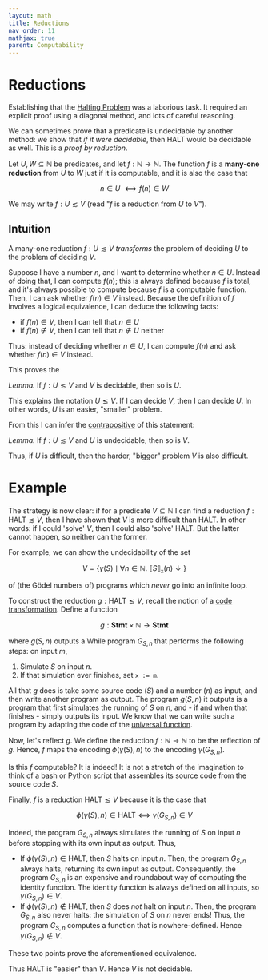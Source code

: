 ```yaml
---
layout: math
title: Reductions
nav_order: 11
mathjax: true
parent: Computability
---
```


# Reductions

Establishing that the [Halting
Problem](https://uob-coms20007.github.io/reference/computability/halting.html)
was a laborious task. It required an explicit proof using a diagonal method,
and lots of careful reasoning.

We can sometimes prove that a predicate is undecidable by another method: we
show that _if it were decidable_, then $\textsf{HALT}$ would be decidable as
well. This is a _proof by reduction_.

Let $U, W \subseteq \mathbb{N}$ be predicates, and let $f : \mathbb{N} \to
\mathbb{N}$. The function $f$ is a __many-one reduction__ from $U$ to $W$ just if
it is computable, and it is also the case that

$$
  n \in U\ ⟺ f(n) \in W
$$

We may write $f : U ≲ V$ (read "$f$ is a reduction from $U$ to $V$").

## Intuition

A many-one reduction $f : U ≲ V$ _transforms_ the problem of deciding $U$ to
the problem of deciding $V$.

Suppose I have a number $n$, and I want to determine whether $n \in U$.
Instead of doing that, I can compute $f(n)$; this is always defined because
$f$ is total, and it's always possible to compute because $f$ is a computable
function. Then, I can ask whether $f(n) \in V$ instead. Because the definition of $f$ involves a logical equivalence, I can deduce the following facts:
* if $f(n) \in V$, then I can tell that $n \in U$
* if $f(n) \not\in V$, then I can tell that $n \not\in U$ neither

Thus: instead of deciding whether $n \in U$, I can compute $f(n)$ and ask
whether $f(n) \in V$ instead.

This proves the 

*Lemma.* If $f : U ≲ V$ and $V$ is decidable, then so is $U$.

This explains the notation $U ≲ V$. If I can decide $V$, then I can decide
$U$. In other words, $U$ is an easier, "smaller" problem.


From this I can infer the
[contrapositive](https://en.wikipedia.org/wiki/Contraposition) of this
statement:

*Lemma.* If $f : U ≲ V$ and $U$ is undecidable, then so is $V$.

Thus, if $U$ is difficult, then the harder, "bigger" problem $V$ is also
difficult.

# Example

The strategy is now clear: if for a predicate $V \subseteq \mathbb{N}$ I can
find a reduction $f : \textsf{HALT} ≲ V$, then I have shown that $V$ is more
difficult than $\textsf{HALT}$. In other words: if I could 'solve' $V$, then
I could also 'solve' $\textsf{HALT}$. But the latter cannot happen, so
neither can the former.

For example, we can show the undecidability of the set

$$
  V = \{ \gamma(S) \mid \forall n \in \mathbb{N}.\  ⟦ S ⟧_\texttt{x}(n) \downarrow \}
$$

of (the Gödel numbers of) programs which _never_ go into an infinite loop.

To construct the reduction $g : \textsf{HALT} ≲ V$, recall the notion of a
[code
transformation](https://uob-coms20007.github.io/reference/computability/goedel.html#code-transformation). Define a function

$$
  g : \textbf{Stmt} \times \mathbb{N} \to \textbf{Stmt}
$$

where $g(S, n)$ outputs a While program $G_{S, n}$ that performs the
following steps: on input $m$,
1. Simulate $S$ on input $n$.
2. If that simulation ever finishes, set `x := m`.

All that $g$ does is take some source code ($S$) and a number ($n$) as input,
and then write another program as output. The program $g(S, n)$ it outputs is
a program that first simulates the running of $S$ on $n$, and - if and when
that finishes - simply outputs its input. We know that we can write such a
program by adapting the code of the [universal
function](https://uob-coms20007.github.io/reference/computability/universal.html#universal-function).

Now, let's reflect $g$. We define the reduction $f : \mathbb{N} \to
\mathbb{N}$ to be the reflection of $g$. Hence, $f$ maps the encoding
$\phi(\gamma(S), n)$ to the encoding $\gamma(G_{S, n})$.

Is this $f$ computable? It is indeed! It is not a stretch of the imagination
to think of a bash or Python script that assembles its source code from the
source code $S$.

Finally, $f$ is a reduction $\textsf{HALT} ≲ V$ because it is the case that

$$
  \phi(\gamma(S), n) \in \textsf{HALT}
    ⟺
  \gamma(G_{S, n}) \in V
$$

Indeed, the program $G_{S, n}$ always simulates the running of $S$ on input
$n$ before stopping with its own input as output. Thus, 
* If $\phi(\gamma(S), n) \in \textsf{HALT}$, then $S$ halts on input $n$.
  Then, the program $G_{S, n}$ always halts, returning its own input as
  output. Consequently, the program $G_{S, n}$ is an expensive and roundabout
  way of computing the identity function. The identity function is always
  defined on all inputs, so $\gamma(G_{S, n}) \in V$.
* If $\phi(\gamma(S), n) \not\in \textsf{HALT}$, then $S$ does _not_ halt on
  input $n$. Then, the program $G_{S, n}$ also never halts: the simulation of
  $S$ on $n$ never ends! Thus, the program $G_{S, n}$ computes a function
  that is nowhere-defined. Hence $\gamma(G_{S, n}) \not\in V$.

These two points prove the aforementioned equivalence.

Thus $\textsf{HALT}$ is "easier" than $V$. Hence $V$ is not decidable.